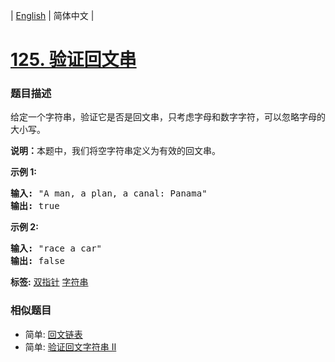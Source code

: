 | [English](README_EN.md) | 简体中文 |

# [125. 验证回文串](https://leetcode-cn.com/problems/valid-palindrome)
 ### 题目描述
<p>给定一个字符串，验证它是否是回文串，只考虑字母和数字字符，可以忽略字母的大小写。</p>

<p><strong>说明：</strong>本题中，我们将空字符串定义为有效的回文串。</p>

<p><strong>示例 1:</strong></p>

<pre><strong>输入:</strong> &quot;A man, a plan, a canal: Panama&quot;
<strong>输出:</strong> true
</pre>

<p><strong>示例 2:</strong></p>

<pre><strong>输入:</strong> &quot;race a car&quot;
<strong>输出:</strong> false
</pre>

**标签:**  [双指针](https://leetcode-cn.com/tag/two-pointers) [字符串](https://leetcode-cn.com/tag/string) 
 ### 相似题目
- 简单:	[回文链表](https://leetcode-cn.com/problems/palindrome-linked-list) 
- 简单:	[验证回文字符串 Ⅱ](https://leetcode-cn.com/problems/valid-palindrome-ii) 
